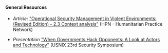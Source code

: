 
#### General Resources

  * *Article:* ["Operational Security Management in Violent Environments: (Revised Edition) - 2.3 Context analysis"](http://www.odihpn.org/index.php?option=com_k2&view=item&layout=item&id=3159) (HPN - Humanitarian Practice Network)
  
  * *Presentation* ["When Governments Hack Opponents: A Look at Actors and Technology"](https://www.usenix.org/conference/usenixsecurity14/technical-sessions/presentation/marczak) (USNIX 23rd Security Symposium)
